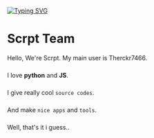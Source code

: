 [![Typing SVG](https://readme-typing-svg.demolab.com?font=Fira+Code&duration=400&pause=1000&color=10F700&background=000000&random=false&width=435&lines=C%3A%5C%3E+readme+init)](https://git.io/typing-svg)

# Scrpt Team

Hello, We're Scrpt. My main user is Therckr7466.
###
I love **python** and **JS**.
###
I give really cool ``source codes``.
###
And make ``nice apps`` and ``tools``.
###
Well, that's it i guess..
###
